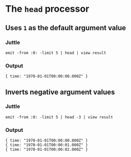 The `head` processor
====================

Uses `1` as the default argument value
--------------------------------------

### Juttle

    emit -from :0: -limit 5 | head | view result

### Output

    { time: "1970-01-01T00:00:00.000Z" }

Inverts negative argument values
--------------------------------

### Juttle

    emit -from :0: -limit 5 | head -3 | view result

### Output

    { time: "1970-01-01T00:00:00.000Z" }
    { time: "1970-01-01T00:00:01.000Z" }
    { time: "1970-01-01T00:00:02.000Z" }
